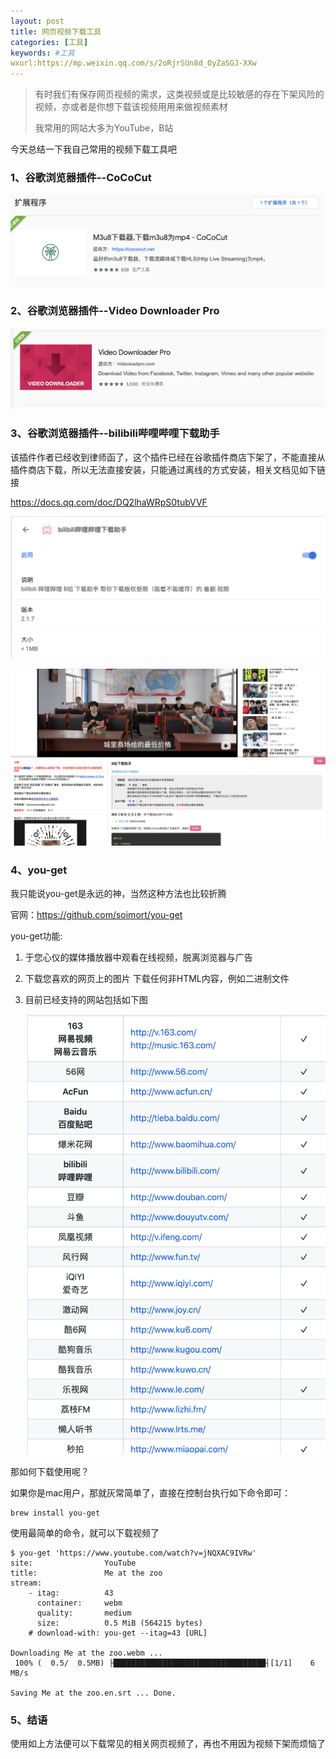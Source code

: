```yaml
---
layout: post
title: 网页视频下载工具
categories: [工具]
keywords: #工具
wxurl:https://mp.weixin.qq.com/s/2oRjrSUn8d_OyZaSGJ-XXw
---
```


> 有时我们有保存网页视频的需求，这类视频或是比较敏感的存在下架风险的视频，亦或者是你想下载该视频用用来做视频素材
>
> 我常用的网站大多为YouTube，B站

今天总结一下我自己常用的视频下载工具吧

### 1、谷歌浏览器插件--CoCoCut

![image-20210905125756199](https://raw.githubusercontent.com/Taoey/Taoey.github.io/master/_posts/greatArticle/2021-09-05-工具-网页视频下载.assets/image-20210905125756199.png)



### 2、谷歌浏览器插件--Video Downloader Pro

![image-20210905125944110](https://raw.githubusercontent.com/Taoey/Taoey.github.io/master/_posts/greatArticle/2021-09-05-工具-网页视频下载.assets/image-20210905125944110.png)



### 3、谷歌浏览器插件--bilibili哔哩哔哩下载助手

该插件作者已经收到律师函了，这个插件已经在谷歌插件商店下架了，不能直接从插件商店下载，所以无法直接安装，只能通过离线的方式安装，相关文档见如下链接

https://docs.qq.com/doc/DQ2lhaWRpS0tubVVF

![image-20210905130346910](https://raw.githubusercontent.com/Taoey/Taoey.github.io/master/_posts/greatArticle/2021-09-05-工具-网页视频下载.assets/image-20210905130346910.png)

![image-20210905130757095](https://raw.githubusercontent.com/Taoey/Taoey.github.io/master/_posts/greatArticle/2021-09-05-工具-网页视频下载.assets/image-20210905130757095.png)



### 4、you-get

我只能说you-get是永远的神，当然这种方法也比较折腾

官网：https://github.com/soimort/you-get

you-get功能:

1. 于您心仪的媒体播放器中观看在线视频，脱离浏览器与广告

2. 下载您喜欢的网页上的图片 下载任何非HTML内容，例如二进制文件

3. 目前已经支持的网站包括如下图

   ![image-20210905131420782](https://raw.githubusercontent.com/Taoey/Taoey.github.io/master/_posts/greatArticle/2021-09-05-工具-网页视频下载.assets/image-20210905131420782.png)



那如何下载使用呢？

如果你是mac用户，那就灰常简单了，直接在控制台执行如下命令即可：

```shell
brew install you-get
```

使用最简单的命令，就可以下载视频了

```shell
$ you-get 'https://www.youtube.com/watch?v=jNQXAC9IVRw'
site:                YouTube
title:               Me at the zoo
stream:
    - itag:          43
      container:     webm
      quality:       medium
      size:          0.5 MiB (564215 bytes)
    # download-with: you-get --itag=43 [URL]

Downloading Me at the zoo.webm ...
 100% (  0.5/  0.5MB) ├██████████████████████████████████┤[1/1]    6 MB/s

Saving Me at the zoo.en.srt ... Done.

```



### 5、结语

使用如上方法便可以下载常见的相关网页视频了，再也不用因为视频下架而烦恼了

